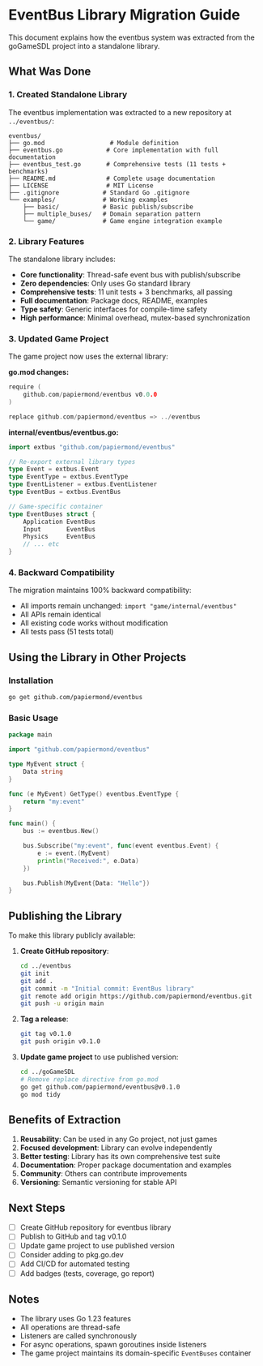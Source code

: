 # EventBus Library Migration Guide

This document explains how the eventbus system was extracted from the goGameSDL project into a standalone library.

## What Was Done

### 1. Created Standalone Library

The eventbus implementation was extracted to a new repository at `../eventbus/`:

```
eventbus/
├── go.mod                  # Module definition
├── eventbus.go            # Core implementation with full documentation
├── eventbus_test.go       # Comprehensive tests (11 tests + benchmarks)
├── README.md              # Complete usage documentation
├── LICENSE                # MIT License
├── .gitignore            # Standard Go .gitignore
└── examples/             # Working examples
    ├── basic/            # Basic publish/subscribe
    ├── multiple_buses/   # Domain separation pattern
    └── game/             # Game engine integration example
```

### 2. Library Features

The standalone library includes:

- **Core functionality**: Thread-safe event bus with publish/subscribe
- **Zero dependencies**: Only uses Go standard library
- **Comprehensive tests**: 11 unit tests + 3 benchmarks, all passing
- **Full documentation**: Package docs, README, examples
- **Type safety**: Generic interfaces for compile-time safety
- **High performance**: Minimal overhead, mutex-based synchronization

### 3. Updated Game Project

The game project now uses the external library:

**go.mod changes:**
```go
require (
    github.com/papiermond/eventbus v0.0.0
)

replace github.com/papiermond/eventbus => ../eventbus
```

**internal/eventbus/eventbus.go:**
```go
import extbus "github.com/papiermond/eventbus"

// Re-export external library types
type Event = extbus.Event
type EventType = extbus.EventType
type EventListener = extbus.EventListener
type EventBus = extbus.EventBus

// Game-specific container
type EventBuses struct {
    Application EventBus
    Input       EventBus
    Physics     EventBus
    // ... etc
}
```

### 4. Backward Compatibility

The migration maintains 100% backward compatibility:

- All imports remain unchanged: `import "game/internal/eventbus"`
- All APIs remain identical
- All existing code works without modification
- All tests pass (51 tests total)

## Using the Library in Other Projects

### Installation

```bash
go get github.com/papiermond/eventbus
```

### Basic Usage

```go
package main

import "github.com/papiermond/eventbus"

type MyEvent struct {
    Data string
}

func (e MyEvent) GetType() eventbus.EventType {
    return "my:event"
}

func main() {
    bus := eventbus.New()

    bus.Subscribe("my:event", func(event eventbus.Event) {
        e := event.(MyEvent)
        println("Received:", e.Data)
    })

    bus.Publish(MyEvent{Data: "Hello"})
}
```

## Publishing the Library

To make this library publicly available:

1. **Create GitHub repository**:
   ```bash
   cd ../eventbus
   git init
   git add .
   git commit -m "Initial commit: EventBus library"
   git remote add origin https://github.com/papiermond/eventbus.git
   git push -u origin main
   ```

2. **Tag a release**:
   ```bash
   git tag v0.1.0
   git push origin v0.1.0
   ```

3. **Update game project** to use published version:
   ```bash
   cd ../goGameSDL
   # Remove replace directive from go.mod
   go get github.com/papiermond/eventbus@v0.1.0
   go mod tidy
   ```

## Benefits of Extraction

1. **Reusability**: Can be used in any Go project, not just games
2. **Focused development**: Library can evolve independently
3. **Better testing**: Library has its own comprehensive test suite
4. **Documentation**: Proper package documentation and examples
5. **Community**: Others can contribute improvements
6. **Versioning**: Semantic versioning for stable API

## Next Steps

- [ ] Create GitHub repository for eventbus library
- [ ] Publish to GitHub and tag v0.1.0
- [ ] Update game project to use published version
- [ ] Consider adding to pkg.go.dev
- [ ] Add CI/CD for automated testing
- [ ] Add badges (tests, coverage, go report)

## Notes

- The library uses Go 1.23 features
- All operations are thread-safe
- Listeners are called synchronously
- For async operations, spawn goroutines inside listeners
- The game project maintains its domain-specific `EventBuses` container
